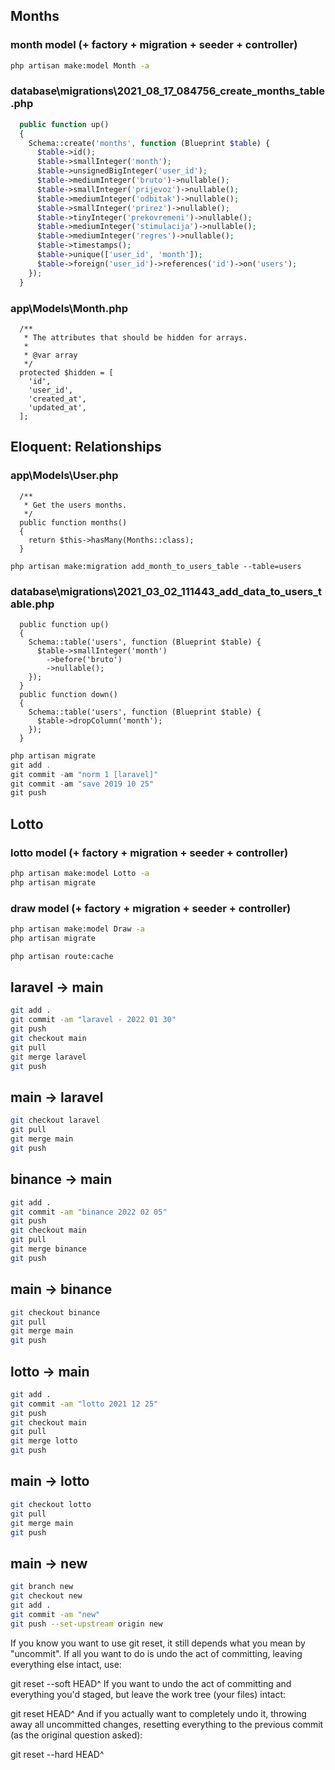 ## Months

### month model (+ factory + migration + seeder + controller)
```bash
php artisan make:model Month -a
```
### database\migrations\2021_08_17_084756_create_months_table.php
```php
  public function up()
  {
    Schema::create('months', function (Blueprint $table) {
      $table->id();
      $table->smallInteger('month');
      $table->unsignedBigInteger('user_id');
      $table->mediumInteger('bruto')->nullable();
      $table->smallInteger('prijevoz')->nullable();
      $table->mediumInteger('odbitak')->nullable();
      $table->smallInteger('prirez')->nullable();
      $table->tinyInteger('prekovremeni')->nullable();
      $table->mediumInteger('stimulacija')->nullable();
      $table->mediumInteger('regres')->nullable();
      $table->timestamps();
      $table->unique(['user_id', 'month']);
      $table->foreign('user_id')->references('id')->on('users');
    });
  }
```
### app\Models\Month.php
```
  /**
   * The attributes that should be hidden for arrays.
   *
   * @var array
   */
  protected $hidden = [
    'id',
    'user_id',
    'created_at',
    'updated_at',
  ];
```
## Eloquent: Relationships

### app\Models\User.php
```
  /**
   * Get the users months.
   */
  public function months()
  {
    return $this->hasMany(Months::class);
  }
```
```
php artisan make:migration add_month_to_users_table --table=users
```
### database\migrations\2021_03_02_111443_add_data_to_users_table.php
```
  public function up()
  {
    Schema::table('users', function (Blueprint $table) {
      $table->smallInteger('month')
        ->before('bruto')
        ->nullable();
    });
  }
  public function down()
  {
    Schema::table('users', function (Blueprint $table) {
      $table->dropColumn('month');
    });
  }
```
```php
php artisan migrate
git add .
git commit -am "norm 1 [laravel]"
git commit -am "save 2019 10 25"
git push
```
## Lotto

### lotto model (+ factory + migration + seeder + controller)
```bash
php artisan make:model Lotto -a
php artisan migrate
```

### draw model (+ factory + migration + seeder + controller)
```bash
php artisan make:model Draw -a
php artisan migrate
```

```bash
php artisan route:cache
```

## laravel -> main
```bash
git add .
git commit -am "laravel - 2022 01 30"
git push
git checkout main
git pull
git merge laravel
git push
```
## main -> laravel
```bash
git checkout laravel
git pull
git merge main
git push
```
## binance -> main
```bash
git add .
git commit -am "binance 2022 02 05"
git push
git checkout main
git pull
git merge binance
git push
```
## main -> binance
```bash
git checkout binance
git pull
git merge main
git push
```
## lotto -> main
```bash
git add .
git commit -am "lotto 2021 12 25"
git push
git checkout main
git pull
git merge lotto
git push
```
## main -> lotto
```bash
git checkout lotto
git pull
git merge main
git push
```

## main -> new
```bash
git branch new
git checkout new
git add .
git commit -am "new"
git push --set-upstream origin new
```

If you know you want to use git reset, it still depends what you mean by "uncommit". If all you want to do is undo the act of committing, leaving everything else intact, use:

git reset --soft HEAD^
If you want to undo the act of committing and everything you'd staged, but leave the work tree (your files) intact:

git reset HEAD^
And if you actually want to completely undo it, throwing away all uncommitted changes, resetting everything to the previous commit (as the original question asked):

git reset --hard HEAD^